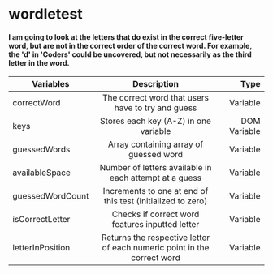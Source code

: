 # wordletest

#### I am going to look at the letters that do exist in the correct five-letter word, but are not in the correct order of the correct word. For example, the 'd' in 'Coders' could be uncovered, but not necessarily as the third letter in the word.

| Variables                       | Description                                                               | Type                  |
| -------------                   |:-------------:                                                            | -----:                |
| correctWord                     | The correct word that users have to try and guess                         | Variable              |
| keys                            | Stores each key (A-Z) in one variable                                     | DOM Variable          |
| guessedWords                    | Array containing array of guessed word                                    | Variable              |
| availableSpace                  | Number of letters available in each attempt at a guess                    | Variable              |
| guessedWordCount                | Increments to one at end of this test (initialized to zero)               | Variable              |
| isCorrectLetter                 | Checks if correct word features inputted letter                           | Variable              |
| letterInPosition                | Returns the respective letter of each numeric point in the correct word   | Variable
